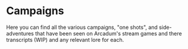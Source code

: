 # Campaigns

Here you can find all the various campaigns, "one shots", and side-adventures that have been seen on Arcadum's stream games and there transcripts (WIP) and any relevant lore for each.
